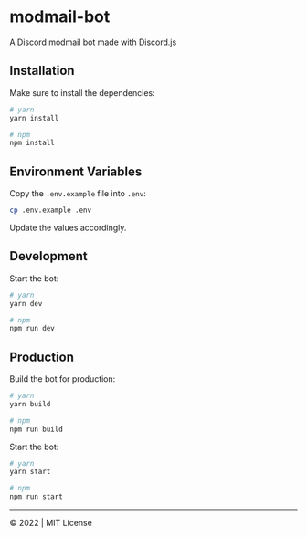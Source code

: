 # modmail-bot

A Discord modmail bot made with Discord.js

## Installation

Make sure to install the dependencies:

```sh
# yarn
yarn install

# npm
npm install
```

## Environment Variables

Copy the `.env.example` file into `.env`:

```sh
cp .env.example .env
```

Update the values accordingly.

## Development

Start the bot:

```sh
# yarn
yarn dev

# npm
npm run dev
```

## Production

Build the bot for production:

```sh
# yarn
yarn build

# npm
npm run build
```

Start the bot:

```sh
# yarn
yarn start

# npm
npm run start
```

---

© 2022 | MIT License
